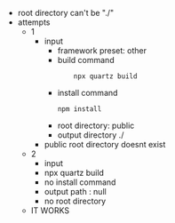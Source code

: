 - root directory can't be "./"
- attempts
	- 1
		- input
			- framework preset: other
			- build command
				```
					npx quartz build
				```
			- install command
				```
				npm install
				```
			- root directory: public
			- output directory ./
		- public root directory doesnt exist
	- 2
		- input 
		- npx quartz build
		- no install command 
		- output path : null
		- no root directory
	- IT WORKS 